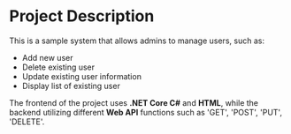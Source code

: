 # Project Description #

This is a sample system that allows admins to manage users, such as:
  - Add new user
  - Delete existing user
  - Update existing user information
  - Display list of existing user

The frontend of the project uses **.NET Core C#** and **HTML**, while the backend utilizing different **Web API** functions such as 'GET', 'POST', 'PUT', 'DELETE'.
